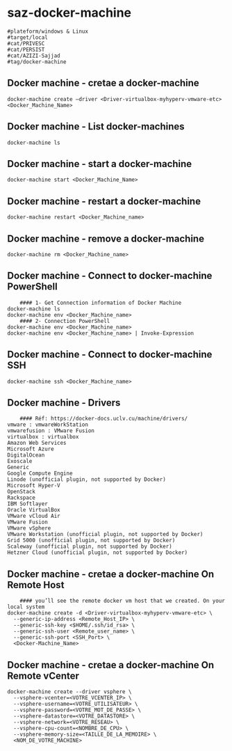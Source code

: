 # saz-docker-machine
```
#plateform/windows & Linux
#target/local
#cat/PRIVESC
#cat/PERSIST
#cat/AZIZI-Sajjad
#tag/docker-machine
```

## Docker machine -  cretae a docker-machine
```
docker-machine create –driver <Driver-virtualbox-myhyperv-vmware-etc> <Docker_Machine_Name>

```


## Docker machine - List docker-machines
```
docker-machine ls
```


## Docker machine - start a docker-machine
```
docker-machine start <Docker_Machine_Name>
```


## Docker machine -  restart a docker-machine
```
docker-machine restart <Docker_Machine_name>
```


## Docker machine -  remove a docker-machine
```
docker-machine rm <Docker_Machine_name>
```

## Docker machine -  Connect to docker-machine PowerShell
```
    #### 1- Get Connection information of Docker Machine
docker-machine ls
docker-machine env <Docker_Machine_name>
    #### 2- Connection PowerShell
docker-machine env <Docker_Machine_name>
docker-machine env <Docker_Machine_name> | Invoke-Expression
```

## Docker machine -  Connect to docker-machine SSH
```
docker-machine ssh <Docker_Machine_name>
```


## Docker machine -  Drivers
```
    #### Réf: https://docker-docs.uclv.cu/machine/drivers/
vmware : vmwareWorkStation
vmwarefusion : VMware Fusion
virtualbox : virtualbox 
Amazon Web Services
Microsoft Azure
DigitalOcean
Exoscale
Generic
Google Compute Engine
Linode (unofficial plugin, not supported by Docker)
Microsoft Hyper-V
OpenStack
Rackspace
IBM Softlayer
Oracle VirtualBox
VMware vCloud Air
VMware Fusion
VMware vSphere
VMware Workstation (unofficial plugin, not supported by Docker)
Grid 5000 (unofficial plugin, not supported by Docker)
Scaleway (unofficial plugin, not supported by Docker)
Hetzner Cloud (unofficial plugin, not supported by Docker)
```


## Docker machine -  cretae a docker-machine On Remote Host
```
    #### you’ll see the remote docker vm host that we created. On your local system
docker-machine create -d <Driver-virtualbox-myhyperv-vmware-etc> \
  --generic-ip-address <Remote_Host_IP> \ 
  --generic-ssh-key <$HOME/.ssh/id_rsa> \
  --generic-ssh-user <Remote_user_name> \
  --generic-ssh-port <SSH_Port> \
  <Docker-Machine_Name>
```


## Docker machine -  cretae a docker-machine On Remote vCenter
```
docker-machine create --driver vsphere \
  --vsphere-vcenter=<VOTRE_VCENTER_IP> \
  --vsphere-username=<VOTRE_UTILISATEUR> \
  --vsphere-password=<VOTRE_MOT_DE_PASSE> \
  --vsphere-datastore=<VOTRE_DATASTORE> \
  --vsphere-network=<VOTRE_RESEAU> \
  --vsphere-cpu-count=<NOMBRE_DE_CPU> \
  --vsphere-memory-size=<TAILLE_DE_LA_MEMOIRE> \
  <NOM_DE_VOTRE_MACHINE>
```